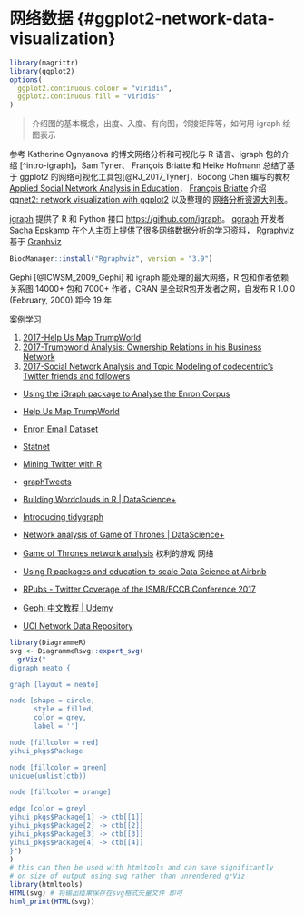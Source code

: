 
# 网络数据 {#ggplot2-network-data-visualization}


```r
library(magrittr)
library(ggplot2)
options(
  ggplot2.continuous.colour = "viridis",
  ggplot2.continuous.fill = "viridis"
)
```

> 介绍图的基本概念，出度、入度、有向图，邻接矩阵等，如何用 igraph 绘图表示

参考 Katherine Ognyanova 的博文网络分析和可视化与 R 语言、igraph 包的介绍 [^intro-igraph]，Sam Tyner、 François Briatte 和 Heike Hofmann 总结了基于 ggplot2 的网络可视化工具包[@RJ_2017_Tyner]，Bodong Chen 编写的教材 [Applied Social Network Analysis in Education](https://bookdown.org/chen/snaEd/)， [François Briatte](https://briatte.github.io/) 介绍 [ggnet2: network visualization with ggplot2](https://briatte.github.io/ggnet/) 以及整理的 [网络分析资源大列表](https://github.com/briatte/awesome-network-analysis)。

[igraph](https://igraph.org/) 提供了 R 和 Python 接口 <https://github.com/igraph>。 [qgraph](https://github.com/SachaEpskamp/qgraph) 开发者 [Sacha Epskamp](http://sachaepskamp.com) 在个人主页上提供了很多网络数据分析的学习资料， [Rgraphviz](https://www.bioconductor.org/packages/release/bioc/html/Rgraphviz.html) 基于 [Graphviz](https://www.graphviz.org/)


```r
BiocManager::install("Rgraphviz", version = "3.9")
```

Gephi [@ICWSM_2009_Gephi] 和 igraph 能处理的最大网络，R 包和作者依赖关系图 14000+ 包和 7000+ 作者，CRAN 是全球R包开发者之网，自发布 R 1.0.0 (February, 2000) 距今 19 年

案例学习

1. [2017-Help Us Map TrumpWorld](https://www.buzzfeed.com/johntemplon/help-us-map-trumpworld)
1. [2017-Trumpworld Analysis: Ownership Relations in his Business Network](https://lucidmanager.org/trumpworld-analysis/)
1. [2017-Social Network Analysis and Topic Modeling of codecentric’s Twitter friends and followers](https://shirinsplayground.netlify.com/2017/07/twitter-analysis-codecentric/)

- [Using the iGraph package to Analyse the Enron Corpus](http://r.prevos.net/analyse-enron-corpus/)
- [Help Us Map TrumpWorld](https://www.buzzfeed.com/johntemplon/help-us-map-trumpworld?utm_term=.rx9NY9Ldb#.ja8P4p9LY)
- [Enron Email Dataset](https://www.cs.cmu.edu/~./enron/)

- [Statnet](http://statnet.org/)
- [Mining Twitter with R](https://sites.google.com/site/miningtwitter/)
- [graphTweets](http://john-coene.com/packages/graphTweets/)
- [Building Wordclouds in R | DataScience+](https://datascienceplus.com/building-wordclouds-in-r/)

- [Introducing tidygraph](http://www.data-imaginist.com/2017/Introducing-tidygraph/)
- [Network analysis of Game of Thrones | DataScience+](https://datascienceplus.com/network-analysis-of-game-of-thrones/)
- [Game of Thrones network analysis](https://shirinsplayground.netlify.com/2018/03/got_network/) 权利的游戏 网络

- [Using R packages and education to scale Data Science at Airbnb](https://medium.com/airbnb-engineering/using-r-packages-and-education-to-scale-data-science-at-airbnb-906faa58e12d)
- [RPubs - Twitter Coverage of the ISMB/ECCB Conference 2017](http://rpubs.com/neilfws/295865)

- [Gephi 中文教程 | Udemy](https://www.udemy.com/gephi/learn/v4/overview)

- [UCI Network Data Repository](https://networkdata.ics.uci.edu/)


```r
library(DiagrammeR)
svg <- DiagrammeRsvg::export_svg(
  grViz("
digraph neato {

graph [layout = neato]

node [shape = circle,
      style = filled,
      color = grey,
      label = '']

node [fillcolor = red]
yihui_pkgs$Package

node [fillcolor = green]
unique(unlist(ctb))

node [fillcolor = orange]

edge [color = grey]
yihui_pkgs$Package[1] -> ctb[[1]]
yihui_pkgs$Package[2] -> ctb[[2]]
yihui_pkgs$Package[3] -> ctb[[3]]
yihui_pkgs$Package[4] -> ctb[[4]]
}")
)
# this can then be used with htmltools and can save significantly
# on size of output using svg rather than unrendered grViz
library(htmltools)
HTML(svg) # 将输出结果保存在svg格式矢量文件 即可
html_print(HTML(svg))
```
